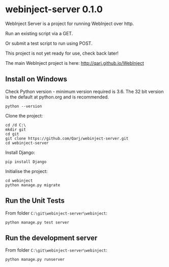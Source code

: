 # webinject-server 0.1.0

WebInject Server is a project for running WebInject over http.

Run an existing script via a GET.

Or submit a test script to run using POST.

This project is not yet ready for use, check back later!

The main WebInject project is here: http://qarj.github.io/WebInject

## Install on Windows

Check Python version - minimum version required is 3.6.
The 32 bit version is the default at python.org and is recommended.
```
python --version
```

Clone the project:
```
cd /d C:\
mkdir git
cd git
git clone https://github.com/Qarj/webinject-server.git
cd webinject-server
```

Install Django:
```
pip install Django
```

Initialise the project:
```
cd webinject
python manage.py migrate
```

## Run the Unit Tests

From folder `C:\git\webinject-server\webinject`:
```
python manage.py test server
```

## Run the development server

From folder `C:\git\webinject-server\webinject`:
```
python manage.py runserver
```

